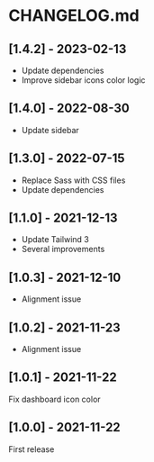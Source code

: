 # CHANGELOG.md

## [1.4.2] - 2023-02-13

- Update dependencies
- Improve sidebar icons color logic


## [1.4.0] - 2022-08-30

- Update sidebar

## [1.3.0] - 2022-07-15

- Replace Sass with CSS files
- Update dependencies

## [1.1.0] - 2021-12-13

- Update Tailwind 3
- Several improvements

## [1.0.3] - 2021-12-10

- Alignment issue

## [1.0.2] - 2021-11-23

- Alignment issue

## [1.0.1] - 2021-11-22

Fix dashboard icon color

## [1.0.0] - 2021-11-22

First release